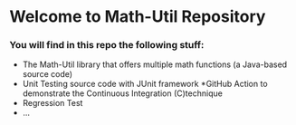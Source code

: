 

# Welcome to Math-Util Repository
### You will find in this repo the following stuff:
* The Math-Util library that offers multiple math functions (a Java-based source code)
* Unit Testing source code with JUnit framework
*GitHub Action to demonstrate the Continuous Integration (C)technique
* Regression Test
* ...


 


